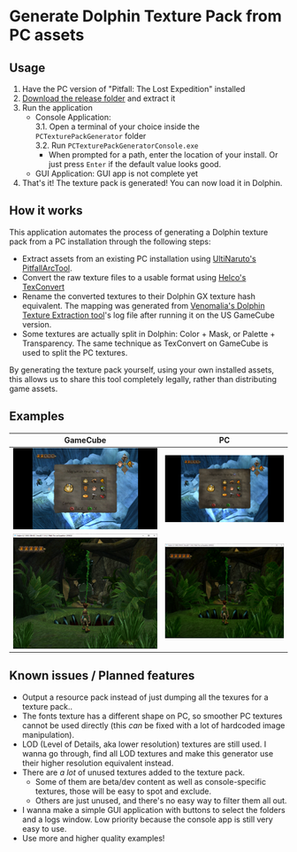 # Generate Dolphin Texture Pack from PC assets

## Usage

1. Have the PC version of "Pitfall: The Lost Expedition" installed
2. [Download the release folder](https://minhaskamal.github.io/DownGit/#/home?url=https://github.com/Avasam/ptle-tools/tree/main/Texture%20packs/Dolphin%20PC%20texture%20pack%20generator/Console%20Generator/bin/Release/net7.0&fileName=PCTexturePackGenerator&rootDirectory=PCTexturePackGenerator) and extract it
3. Run the application
   - Console Application:
     \
     3.1. Open a terminal of your choice inside the `PCTexturePackGenerator` folder\
     3.2. Run `PCTexturePackGeneratorConsole.exe`
     - When prompted for a path, enter the location of your install. Or just press `Enter` if the default value looks good.
   - GUI Application: GUI app is not complete yet
4. That's it! The texture pack is generated! You can now load it in Dolphin.

## How it works

This application automates the process of generating a Dolphin texture pack from a PC installation through the following steps:

- Extract assets from an existing PC installation using [UltiNaruto's PitfallArcTool](https://github.com/UltiNaruto/PitfallARCTool).
- Convert the raw texture files to a usable format using [Helco's TexConvert](https://github.com/Helco/Pitfall)
- Rename the converted textures to their Dolphin GX texture hash equivalent. The mapping was generated from [Venomalia's Dolphin Texture Extraction tool](https://github.com/Venomalia/DolphinTextureExtraction-tool)'s log file after running it on the US GameCube version.
- Some textures are actually split in Dolphin: Color + Mask, or Palette + Transparency. The same technique as TexConvert on GameCube is used to split the PC textures.

By generating the texture pack yourself, using your own installed assets, this allows us to share this tool completely legally, rather than distributing game assets.

## Examples

|                 GameCube                 |                   PC                   |
| :--------------------------------------: | :------------------------------------: |
|  ![Items_NGC](./examples/Items_NGC.png)  |  ![Items_PC](./examples/Items_PC.png)  |
| ![Jungle_NGC](./examples/Jungle_NGC.png) | ![Jungle_PC](./examples/Jungle_PC.png) |

## Known issues / Planned features

- Output a resource pack instead of just dumping all the texures for a texture pack..
- The fonts texture has a different shape on PC, so smoother PC textures cannot be used directly (this _can_ be fixed with a lot of hardcoded image manipulation).
- LOD (Level of Details, aka lower resolution) textures are still used. I wanna go through, find all LOD textures and make this generator use their higher resolution equivalent instead.
- There are _a lot_ of unused textures added to the texture pack.
  - Some of them are beta/dev content as well as console-specific textures, those will be easy to spot and exclude.
  - Others are just unused, and there's no easy way to filter them all out.
- I wanna make a simple GUI application with buttons to select the folders and a logs window. Low priority because the console app is still very easy to use.
- Use more and higher quality examples!
